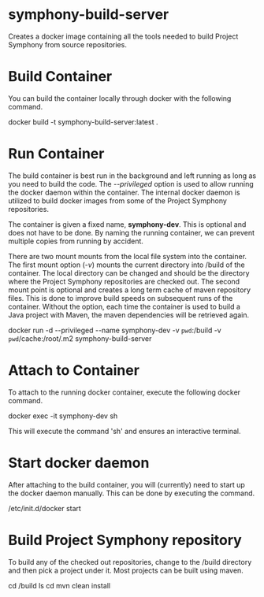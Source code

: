 # symphony-build-server
Creates a docker image containing all the tools needed to build Project Symphony from source repositories.

# Build Container
You can build the container locally through docker with the following command.

  docker build -t symphony-build-server:latest .

# Run Container
The build container is best run in the background and left running as long as you need to build the code.
The *--privileged* option is used to allow running the docker daemon within the container. The internal
docker daemon is utilized to build docker images from some of the Project Symphony repositories.

The container is given a fixed name, **symphony-dev**. This is optional and does not have to be done. By
naming the running container, we can prevent multiple copies from running by accident.

There are two mount mounts from the local file system into the container. The first mount option (*-v*)
mounts the current directory into /build of the container. The local directory can be changed and should
be the directory where the Project Symphony repositories are checked out. The second mount point is 
optional and creates a long term cache of maven repository files. This is done to improve build speeds
on subsequent runs of the container. Without the option, each time the container is used to build a 
Java project with Maven, the maven dependencies will be retrieved again.

  docker run -d --privileged --name symphony-dev -v `pwd`:/build -v `pwd`/cache:/root/.m2  symphony-build-server

# Attach to Container
To attach to the running docker container, execute the following docker command.

  docker exec -it symphony-dev sh

This will execute the command 'sh' and ensures an interactive terminal.

# Start docker daemon
After attaching to the build container, you will (currently) need to start up the docker daemon manually. 
This can be done by executing the command.

  /etc/init.d/docker start

# Build Project Symphony repository
To build any of the checked out repositories, change to the /build directory and then pick a project under it.
Most projects can be built using maven.

  cd /build
  ls
  cd <project>
  mvn clean install
